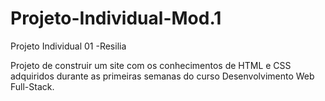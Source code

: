 # Projeto-Individual-Mod.1
Projeto Individual 01 -Resilia


Projeto de construir um site com os conhecimentos de HTML e CSS adquiridos durante as primeiras semanas do curso Desenvolvimento Web Full-Stack.
